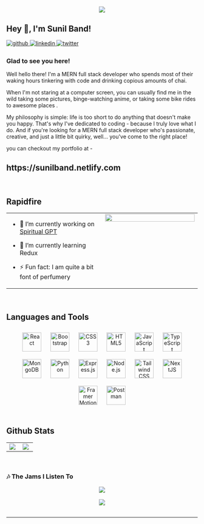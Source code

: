<h1 align="center">
  <a href="https://git.io/typing-svg">
    <img src="https://readme-typing-svg.herokuapp.com/?size=40&width=500&height=60&lines=console.log(hii😎)" style="display: inline">
  </a>
</h1>

## Hey 👋, I'm Sunil Band!  
  

<a href="https://github.com/sunilband" target="_blank">
<img src=https://img.shields.io/badge/github-%2324292e.svg?&style=for-the-badge&logo=github&logoColor=white alt=github style="margin-bottom: 5px;" />
</a>
<a href="https://linkedin.com/in/sunil-band/" target="_blank">
<img src=https://img.shields.io/badge/linkedin-%231E77B5.svg?&style=for-the-badge&logo=linkedin&logoColor=white alt=linkedin style="margin-bottom: 5px;" />
</a>
<a href="https://sunilresume.vercel.app" target="_blank">
<img src=https://img.shields.io/badge/Resume-%2300acee.svg?&style=for-the-badge&logoColor=white alt=twitter style="margin-bottom: 5px;" />
</a>




### Glad to see you here!  
Well hello there! I'm a MERN full stack developer who spends most of their waking hours tinkering with code and drinking copious amounts of chai.

When I'm not staring at a computer screen, you can usually find me in the wild taking some pictures, binge-watching anime, or taking some bike rides to awesome places .

My philosophy is simple: life is too short to do anything that doesn't make you happy. That's why I've dedicated to coding - because I truly love what I do. And if you're looking for a MERN full stack developer who's passionate, creative, and just a little bit quirky, well... you've come to the right place!  
  
you can checkout my portfolio at -
</br>
<h2>https://sunilband.netlify.com</h2>
<br/>  



## Rapidfire  
<table><tr><td valign="top" width="50%">

- 🔭 I’m currently working on [Spiritual GPT](https://github.com/sunilband/spiritual-gpt)  
  

- 🌱 I’m currently learning Redux  
  

- ⚡ Fun fact: I am quite a bit font of perfumery  


</td><td valign="top" width="50%">

<div align="center">
<img src="https://media.tenor.com/y2JXkY1pXkwAAAAC/cat-computer.gif" align="center" style="width: 100%" />
</div>  

</td></tr></table>  

<br/>  


## Languages and Tools  
<div align="center">  
<a href="https://reactjs.org/" target="_blank"><img style="margin: 10px" src="https://profilinator.rishav.dev/skills-assets/react-original-wordmark.svg" alt="React" height="50" /></a>  
<a href="https://getbootstrap.com/docs/3.4/javascript/" target="_blank"><img style="margin: 10px" src="https://profilinator.rishav.dev/skills-assets/bootstrap-plain.svg" alt="Bootstrap" height="50" /></a>  
<a href="https://www.w3schools.com/css/" target="_blank"><img style="margin: 10px" src="https://profilinator.rishav.dev/skills-assets/css3-original-wordmark.svg" alt="CSS3" height="50" /></a>  
<a href="https://en.wikipedia.org/wiki/HTML5" target="_blank"><img style="margin: 10px" src="https://profilinator.rishav.dev/skills-assets/html5-original-wordmark.svg" alt="HTML5" height="50" /></a>  
<a href="https://www.javascript.com/" target="_blank"><img style="margin: 10px" src="https://profilinator.rishav.dev/skills-assets/javascript-original.svg" alt="JavaScript" height="50" /></a>  
<a href="https://www.typescriptlang.org/" target="_blank"><img style="margin: 10px" src="https://profilinator.rishav.dev/skills-assets/typescript-original.svg" alt="TypeScript" height="50" /></a>  
<a href="https://www.mongodb.com/" target="_blank"><img style="margin: 10px" src="https://profilinator.rishav.dev/skills-assets/mongodb-original-wordmark.svg" alt="MongoDB" height="50" /></a>  
<a href="https://www.python.org/" target="_blank"><img style="margin: 10px" src="https://profilinator.rishav.dev/skills-assets/python-original.svg" alt="Python" height="50" /></a>  
<a href="https://expressjs.com/" target="_blank"><img style="margin: 10px" src="https://profilinator.rishav.dev/skills-assets/express-original-wordmark.svg" alt="Express.js" height="50" /></a>  
<a href="https://nodejs.org/" target="_blank"><img style="margin: 10px" src="https://profilinator.rishav.dev/skills-assets/nodejs-original-wordmark.svg" alt="Node.js" height="50" /></a>  
<a href="https://www.tailwindcss.com/" target="_blank"><img style="margin: 10px" src="https://profilinator.rishav.dev/skills-assets/tailwindcss.svg" alt="Tailwind CSS" height="50" /></a>  
<a href="https://nextjs.org/" target="_blank"><img style="margin: 10px" src="https://profilinator.rishav.dev/skills-assets/nextjs.png" alt="NextJS" height="50" /></a> 
<a href="https://www.framer.com/motion/" target="_blank"><img style="margin: 10px" src="https://seeklogo.com/images/F/framer-motion-logo-DA1E33CAA1-seeklogo.com.png" alt="Framer Motion" height="50" /></a>  
  <a href="https://www.postman.com/" target="_blank"><img style="margin: 10px" src="https://res.cloudinary.com/postman/image/upload/t_team_logo/v1629869194/team/2893aede23f01bfcbd2319326bc96a6ed0524eba759745ed6d73405a3a8b67a8" alt="Postman" height="50" /></a>  
</div>  

<br/>  


## Github Stats  
<table style="border:none !important;"><tr><td valign="top" width="50%">

<img src="https://github-readme-stats.vercel.app/api?username=sunilband&show_icons=true&count_private=true&hide_border=true" align="left" style="width: 100%,,overflow:hidden" />

</td><td valign="top" width="50%">

<img src="https://github-readme-stats.vercel.app/api/top-langs/?username=sunilband&hide_border=true&layout=compact" align="left" style="width: 100%,overflow:hidden" />

</td></tr></table>  
<br/>  



### 🎶 The Jams I Listen To

<div align="center"><img src="https://spotify-github-profile.vercel.app/api/view?uid=85omxvbmid40xijy76e4j5lb0&cover_image=true&theme=default&show_offline=false&background_color=121212&interchange=false" /></div>  

<br/>  

<div align="center">
<img src="https://komarev.com/ghpvc/?username=sunilband&&style=flat-square" align="center" />
</div>  
  

<br/>  

----
